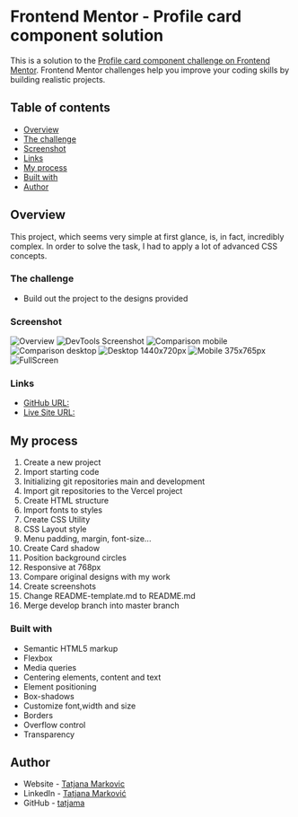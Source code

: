 # Frontend Mentor - Profile card component solution

This is a solution to the [Profile card component challenge on Frontend Mentor](https://www.frontendmentor.io/challenges/profile-card-component-cfArpWshJ). Frontend Mentor challenges help you improve your coding skills by building realistic projects.

## Table of contents

  - [Overview](#overview)
  - [The challenge](#the-challenge)
  - [Screenshot](#screenshot)
  - [Links](#links)
  - [My process](#my-process)
  - [Built with](#built-with)
  - [Author](#author)
## Overview

This project, which seems very simple at first glance, is, in fact, incredibly complex.
In order to solve the task, I had to apply a lot of advanced CSS concepts.
### The challenge

- Build out the project to the designs provided

### Screenshot

![Overview](./images/screenshots/profile_card_1.jpg)
![DevTools Screenshot](./images/screenshots/profile_card_2.jpg)
![Comparison mobile](./images/screenshots/profile_card_3.jpg)
![Comparison desktop](./images/screenshots/profile_card_4.jpg)
![Desktop 1440x720px](./images/screenshots/profile_card_5.png)
![Mobile 375x765px](./images/screenshots/profile_card_6.png)
![FullScreen](./images/screenshots/profile_card_7.png)

### Links

-  [GitHub URL:](https://github.com/tatjama/zadatak1-profile-card)
-  [Live Site URL:](https://zadatak1-profile-card-psi.vercel.app/)

## My process
1. Create a new project 
2. Import starting code 
3. Initializing git repositories main and development
4. Import git repositories to the Vercel project
5. Create HTML structure
6. Import fonts to styles 
7. Create CSS Utility
8. CSS Layout style
9. Menu padding, margin, font-size...
10. Create Card shadow
11. Position background circles
12. Responsive at 768px
13. Compare original designs with my work
14. Create screenshots
15. Change README-template.md to README.md 
16. Merge develop branch into master branch
### Built with

- Semantic HTML5 markup
- Flexbox
- Media queries
- Centering elements, content and text
- Element positioning
- Box-shadows
- Customize font,width and size
- Borders
- Overflow control
- Transparency
## Author

- Website - [Tatjana Markovic](https://my-react-portfolio-tatjana.vercel.app/)
- LinkedIn - [Tatjana Marković](https://www.linkedin.com/in/tatjana-markovi%C4%87-919501189/)
- GitHub - [tatjama](https://github.com/tatjama)
